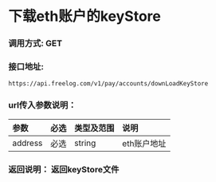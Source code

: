 # 下载eth账户的keyStore


### 调用方式: GET

### 接口地址:

```
https://api.freelog.com/v1/pay/accounts/downLoadKeyStore
```

### url传入参数说明：

| 参数 | 必选 | 类型及范围 | 说明 |
| :--- | :--- | :--- | :--- |
|address|必选|string|eth账户地址

### 返回说明： 返回keyStore文件

